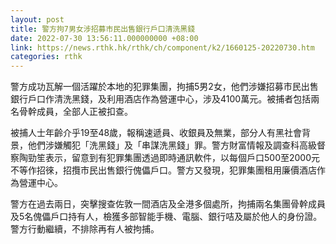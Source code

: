 ```yaml
---
layout: post
title: 警方拘7男女涉招募市民出售銀行戶口清洗黑錢
date: 2022-07-30 13:56:11.000000000 +08:00
link: https://news.rthk.hk/rthk/ch/component/k2/1660125-20220730.htm
categories: rthk
---
```


警方成功瓦解一個活躍於本地的犯罪集團，拘捕5男2女，他們涉嫌招募市民出售銀行戶口作清洗黑錢，及利用酒店作為營運中心，涉及4100萬元。被捕者包括兩名骨幹成員，全部人正被扣查。

被捕人士年齡介乎19至48歲，報稱速遞員、收銀員及無業，部分人有黑社會背景，他們涉嫌觸犯「洗黑錢」及「串謀洗黑錢」罪。警方財富情報及調查科高級督察陶勁笙表示，留意到有犯罪集團透過即時通訊軟件，以每個戶口500至2000元不等作招徠，招攬市民出售銀行傀儡戶口。警方又發現，犯罪集團租用廉價酒店作為營運中心。

警方在過去兩日，突擊搜查佐敦一間酒店及全港多個處所，拘捕兩名集團骨幹成員及5名傀儡戶口持有人，檢獲多部智能手機、電腦、銀行咭及屬於他人的身份證。警方行動繼續，不排除再有人被拘捕。
